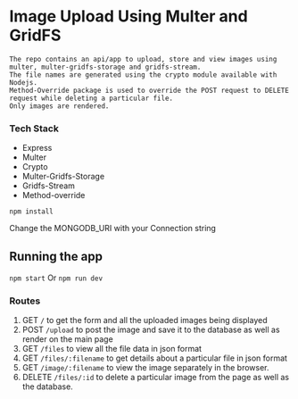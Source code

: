 # Image Upload Using Multer and GridFS
    The repo contains an api/app to upload, store and view images using multer, multer-gridfs-storage and gridfs-stream.
    The file names are generated using the crypto module available with Nodejs.
    Method-Override package is used to override the POST request to DELETE request while deleting a particular file.
    Only images are rendered.

### Tech Stack
- Express
- Multer
- Crypto
- Multer-Gridfs-Storage
- Gridfs-Stream
- Method-override

`npm install`

Change the MONGODB_URI with your Connection string

## Running the app
`npm start` Or `npm run dev`

### Routes
1. GET `/` to get the form and all the uploaded images being displayed
2. POST `/upload` to post the image and save it to the database as well as render on the main page
3. GET `/files` to view all the file data in json format
4. GET `/files/:filename` to get details about a particular file in json format
5. GET `/image/:filename` to view the image separately in the browser.
6. DELETE `/files/:id` to delete a particular image from the page as well as the database.